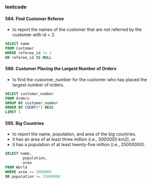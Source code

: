 ### leetcode
#### 584. Find Customer Referee
* to report the names of the customer that are not referred by the customer with id = 2.

```sql
SELECT name
FROM Customer 
WHERE referee_id != 2
OR referee_id IS NULL  
```

#### 586. Customer Placing the Largest Number of Orders
*  to find the customer_number for the customer who has placed the largest number of orders.

```sql
SELECT customer_number
FROM Orders 
GROUP BY customer_number
ORDER BY COUNT(*) DESC 
LIMIT 1 
```
#### 595. Big Countries
* to report the name, population, and area of the big countries.
* it has an area of at least three million (i.e., 3000000 km2), or
* it has a population of at least twenty-five million (i.e., 25000000).

```sql
SELECT name,
        population,
        area
FROM World 
WHERE area >= 3000000
OR population >= 25000000
```
